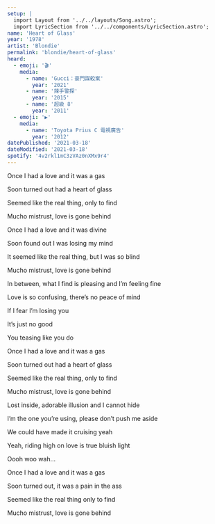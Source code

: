 ```yaml
---
setup: |
  import Layout from '../../layouts/Song.astro';
  import LyricSection from '../../components/LyricSection.astro';
name: 'Heart of Glass'
year: '1978'
artist: 'Blondie'
permalink: 'blondie/heart-of-glass'
heard:
  - emoji: '🎬'
    media:
      - name: 'Gucci：豪門謀殺案'
        year: '2021'
      - name: '辣手警探'
        year: '2015'
      - name: '超級 8'
        year: '2011'
  - emoji: '▶️'
    media:
      - name: 'Toyota Prius C 電視廣告'
        year: '2012'
datePublished: '2021-03-18'
dateModified: '2021-03-18'
spotify: '4v2rkl1mC3zVAz0nXMx9r4'
---
```


<LyricSection>

Once I had a love and it was a gas

Soon turned out had a heart of glass

Seemed like the real thing, only to find

Mucho mistrust, love is gone behind

</LyricSection>

<LyricSection>

Once I had a love and it was divine

Soon found out I was losing my mind

It seemed like the real thing, but I was so blind

Mucho mistrust, love is gone behind

</LyricSection>

<LyricSection>

In between, what I find is pleasing and I&rsquo;m feeling fine

Love is so confusing, there&rsquo;s no peace of mind

If I fear I&rsquo;m losing you

It&rsquo;s just no good

You teasing like you do

</LyricSection>

<LyricSection>

Once I had a love and it was a gas

Soon turned out had a heart of glass

Seemed like the real thing, only to find

Mucho mistrust, love is gone behind

</LyricSection>

<LyricSection>

Lost inside, adorable illusion and I cannot hide

I&rsquo;m the one you&rsquo;re using, please don&rsquo;t push me aside

We could have made it cruising yeah

</LyricSection>

<LyricSection>

Yeah, riding high on love is true bluish light

Oooh woo wah...

</LyricSection>

<LyricSection>

Once I had a love and it was a gas

Soon turned out, it was a pain in the ass

Seemed like the real thing only to find

Mucho mistrust, love is gone behind

</LyricSection>
